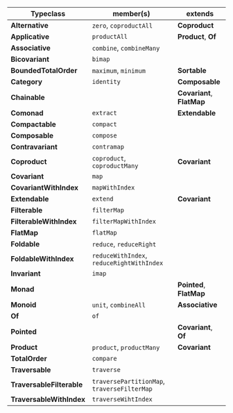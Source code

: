 | Typeclass                 | member(s)                                   | extends                    |
| ------------------------- | ------------------------------------------- | -------------------------- |
| **Alternative**           | `zero`, `coproductAll`                      | **Coproduct**              |
| **Applicative**           | `productAll`                                | **Product**, **Of**        |
| **Associative**           | `combine`, `combineMany`                    |                            |
| **Bicovariant**           | `bimap`                                     |                            |
| **BoundedTotalOrder**     | `maximum`, `minimum`                        | **Sortable**               |
| **Category**              | `identity`                                  | **Composable**             |
| **Chainable**             |                                             | **Covariant**, **FlatMap** |
| **Comonad**               | `extract`                                   | **Extendable**             |
| **Compactable**           | `compact`                                   |                            |
| **Composable**            | `compose`                                   |                            |
| **Contravariant**         | `contramap`                                 |                            |
| **Coproduct**             | `coproduct`, `coproductMany`                | **Covariant**              |
| **Covariant**             | `map`                                       |                            |
| **CovariantWithIndex**    | `mapWithIndex`                              |                            |
| **Extendable**            | `extend`                                    | **Covariant**              |
| **Filterable**            | `filterMap`                                 |                            |
| **FilterableWithIndex**   | `filterMapWithIndex`                        |                            |
| **FlatMap**               | `flatMap`                                   |                            |
| **Foldable**              | `reduce`, `reduceRight`                     |                            |
| **FoldableWithIndex**     | `reduceWithIndex`, `reduceRightWithIndex`   |                            |
| **Invariant**             | `imap`                                      |                            |
| **Monad**                 |                                             | **Pointed**, **FlatMap**   |
| **Monoid**                | `unit`, `combineAll`                        | **Associative**            |
| **Of**                    | `of`                                        |                            |
| **Pointed**               |                                             | **Covariant**, **Of**      |
| **Product**               | `product`, `productMany`                    | **Covariant**              |
| **TotalOrder**            | `compare`                                   |                            |
| **Traversable**           | `traverse`                                  |                            |
| **TraversableFilterable** | `traversePartitionMap`, `traverseFilterMap` |                            |
| **TraversableWithIndex**  | `traverseWihtIndex`                         |                            |
